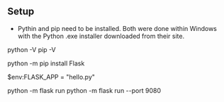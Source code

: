 ## Setup

* Pythin and pip need to be installed. Both were done within Windows with the Python .exe installer downloaded from their site.

python -V
pip -V
 
python -m pip install Flask

$env:FLASK_APP = "hello.py"

python -m flask run
python -m flask run --port 9080

